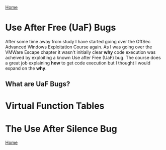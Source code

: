 [Home](https://plackyhacker.github.io)

# Use After Free (UaF) Bugs

After some time away from study I have started going over the OffSec Advanced Windows Exploitation Course again. As I was going over the VMWare Escape chapter it wasn't initially clear **why** code execution was acheived by exploiting a known Use after Free (UaF) bug. The course does a great job explaining **how** to get code execution but I thought I would expand on the **why**.

## What are UaF Bugs?

# Virtual Function Tables

# The Use After Silence Bug


[Home](https://plackyhacker.github.io)
